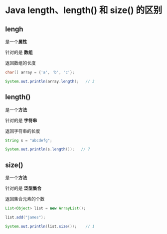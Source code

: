 # Java length、length() 和 size() 的区别

## lengh

是一个**属性**

针对的是 **数组**

返回数组的长度  

```java
char[] array = {'a', 'b', 'c'};

System.out.println(array.length);   // 3
```

## length()

是一个**方法**

针对的是 **字符串**

返回字符串的长度

```java
String s = "abcdefg";

System.out.println(s.length());   // 7
```

## size()

是一个**方法**

针对的是 **泛型集合**

返回集合元素的个数

```java
List<Object> list = new ArrayList();

list.add("james");

System.out.println(list.size());    // 1

```